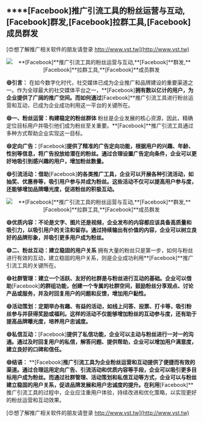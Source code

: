 ## ****[Facebook]**推广引流工具的粉丝运营与互动,**[Facebook]**群发,**[Facebook]**拉群工具,**[Facebook]**成员群发**

[😍想了解推广相关软件的朋友请登录 http://www.vst.tw](http://www.vst.tw)

 <center><img src="https://vst.tw/MP4/tuiguang/png/3.png" alt="**[Facebook]**推广引流工具的粉丝运营与互动,**[Facebook]**群发,**[Facebook]**拉群工具,**[Facebook]**成员群发"></center>

**😄引言：**
在如今数字化时代，社交媒体已成为企业推广和品牌建设的重要渠道之一。作为全球最大的社交媒体平台之一，**[Facebook]**拥有数以亿计的用户，为企业提供了广阔的推广空间。而如何通过**[Facebook]**推广引流工具进行粉丝运营和互动，已成为企业成功利用这一平台的关键所在。

**😄一、粉丝运营：构建稳定的粉丝群体**
粉丝是企业发展的核心资源，因此，精确定位目标用户并吸引他们成为粉丝至关重要。**[Facebook]**推广引流工具通过多种方式帮助企业实现这一目标。

**😄定向广告：**[Facebook]**提供了精准的广告定向功能，根据用户的兴趣、年龄、性别等信息，将广告投放给潜在的粉丝。通过合理设置广告定向条件，企业可以更好地吸引到感兴趣的用户，增加粉丝数量。**

**😄引流活动：借助**[Facebook]**的各类推广工具，企业可以开展各种引流活动，如抽奖、优惠券等，吸引用户参与并成为粉丝。这些活动不仅可以提高用户参与度，还能够增加品牌曝光度，促进粉丝的积极互动。**

 <center><img src="https://vst.tw/MP4/tuiguang/png/2.png" alt="**[Facebook]**推广引流工具的粉丝运营与互动,**[Facebook]**群发,**[Facebook]**拉群工具,**[Facebook]**成员群发"></center>

**😄优质内容：不论是文字、图片还是视频，企业发布的内容都应该具备高质量和吸引力，以吸引用户的关注和留存。通过持续输出有价值的内容，企业可以树立良好的品牌形象，并吸引更多用户成为粉丝。**

**😄二、粉丝互动：建立稳固的用户关系**
拥有大量的粉丝只是第一步，如何与粉丝进行有效的互动，建立稳固的用户关系，则是企业成功利用**[Facebook]**推广引流工具的关键所在。

**😄社群管理：建立一个活跃、友好的社群是与粉丝进行互动的基础。企业可以借助**[Facebook]**的群组功能，创建一个专属的社群空间，鼓励粉丝分享观点、讨论产品或服务，并及时回复用户的问题和反馈，增加用户黏性。**

**😄活动策划：定期举办有趣、有益的活动，如线上问答、投票、打卡等，吸引粉丝参与并获得奖励或福利。这样的活动不仅能够增加粉丝的互动参与度，还有助于提高品牌曝光度，培养用户忠诚度。**

**😄私信互动：**[Facebook]**提供了私信功能，企业可以主动与粉丝进行一对一的沟通。通过及时回复用户的私信，解答问题、提供帮助，企业可以增加用户满意度，建立良好的口碑和信任。**

**😄结语：**
**[Facebook]**推广引流工具为企业粉丝运营和互动提供了便捷而有效的渠道。通过合理运用定向广告、引流活动和优质内容等手段，企业可以吸引更多目标用户成为粉丝。而通过社群管理、活动策划和私信互动等方式，企业可以与粉丝建立稳固的用户关系，促进品牌发展和用户忠诚度的提升。在利用**[Facebook]**推广引流工具的过程中，企业应注重用户体验，持续改进和优化策略，以实现更好的粉丝运营和互动效果。

[😍想了解推广相关软件的朋友请登录 http://www.vst.tw](http://www.vst.tw)



